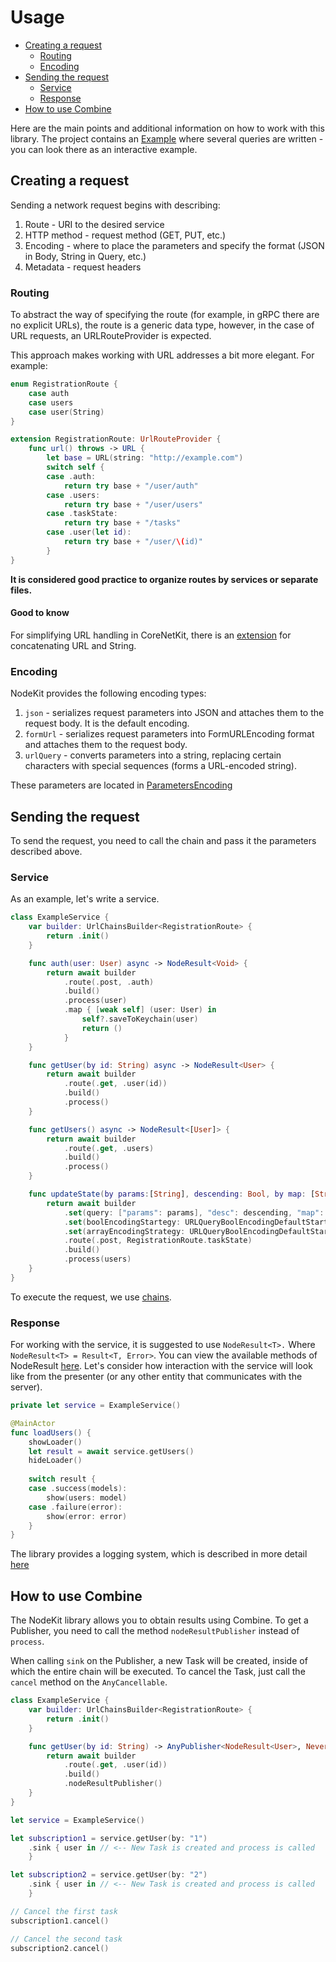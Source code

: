 # Usage

- [Creating a request](#creatingarequest)
  - [Routing](#routing)
  - [Encoding](#encoding)
- [Sending the request](#sendingtherequest)
  - [Service](#service)
  - [Response](#response)
- [How to use Combine](#howtousecombine)

Here are the main points and additional information on how to work with this library. 
The project contains an [Example](../Example) where several queries are written - you can look there as an interactive example.

## Creating a request <a name="creatingarequest"></a>

Sending a network request begins with describing:

1) Route - URI to the desired service
2) HTTP method - request method (GET, PUT, etc.)
3) Encoding - where to place the parameters and specify the format (JSON in Body, String in Query, etc.)
4) Metadata - request headers

### Routing <a name="routing"></a>

To abstract the way of specifying the route (for example, in gRPC there are no explicit URLs), the route is a generic data type, however, in the case of URL requests, an URLRouteProvider is expected.

This approach makes working with URL addresses a bit more elegant. For example:

```Swift
enum RegistrationRoute {
    case auth
    case users
    case user(String)
}

extension RegistrationRoute: UrlRouteProvider {
    func url() throws -> URL {
        let base = URL(string: "http://example.com")
        switch self {
        case .auth:
            return try base + "/user/auth"
        case .users:
            return try base + "/user/users"
        case .taskState:
            return try base + "/tasks"
        case .user(let id):
            return try base + "/user/\(id)"
        }
}
```
**It is considered good practice to organize routes by services or separate files.**

#### Good to know

For simplifying URL handling in CoreNetKit, there is an [extension](../docs/Extensions/Optional.html) for concatenating URL and String.

### Encoding <a name="encoding"></a>

NodeKit provides the following encoding types:
1) `json` - serializes request parameters into JSON and attaches them to the request body. It is the default encoding.
2) `formUrl` - serializes request parameters into FormURLEncoding format and attaches them to the request body.
3) `urlQuery` - converts parameters into a string, replacing certain characters with special sequences (forms a URL-encoded string).

These parameters are located in [ParametersEncoding](../docs/Enums/ParametersEncoding.html)

## Sending the request <a name="sendingtherequest"></a>

To send the request, you need to call the chain and pass it the parameters described above. 

### Service <a name="service"></a>

As an example, let's write a service.

```Swift
class ExampleService {
    var builder: UrlChainsBuilder<RegistrationRoute> {
        return .init()
    }

    func auth(user: User) async -> NodeResult<Void> {
        return await builder
            .route(.post, .auth)
            .build()
            .process(user)
            .map { [weak self] (user: User) in 
                self?.saveToKeychain(user)
                return ()
            }
    }

    func getUser(by id: String) async -> NodeResult<User> {
        return await builder
            .route(.get, .user(id))
            .build()
            .process()
    }

    func getUsers() async -> NodeResult<[User]> {
        return await builder
            .route(.get, .users)
            .build()
            .process()
    }

    func updateState(by params:[String], descending: Bool, by map: [String: Any], max: Int, users: [User]) async -> NodeResult<Void> {
        return await builder
            .set(query: ["params": params], "desc": descending, "map": map, "max": maxCount)
            .set(boolEncodingStartegy: URLQueryBoolEncodingDefaultStartegy.asBool)
            .set(arrayEncodingStrategy: URLQueryBoolEncodingDefaultStartegy.noBrackets)
            .route(.post, RegistrationRoute.taskState)
            .build()
            .process(users) 
    }
}
```

To execute the request, we use [chains](Chains.md).

### Response <a name="response"></a>

For working with the service, it is suggested to use `NodeResult<T>.` Where `NodeResult<T> = Result<T, Error>`.
You can view the available methods of NodeResult [here](../docs/Extensions/NodeResult.html).
Let's consider how interaction with the service will look like from the presenter (or any other entity that communicates with the server).

```Swift
private let service = ExampleService()

@MainActor
func loadUsers() {
    showLoader()
    let result = await service.getUsers()
    hideLoader()
    
    switch result {
    case .success(models):
        show(users: model)
    case .failure(error):
        show(error: error)
    }
}

```

The library provides a logging system, which is described in more detail [here](Log/Log.md)

## How to use Combine <a name="howtousecombine"></a>

The NodeKit library allows you to obtain results using Combine. 
To get a Publisher, you need to call the method `nodeResultPublisher` instead of `process`.

When calling `sink` on the Publisher, a new Task will be created, inside of which the entire chain will be executed. 
To cancel the Task, just call the `cancel` method on the `AnyCancellable`.

```Swift
class ExampleService {
    var builder: UrlChainsBuilder<RegistrationRoute> {
        return .init()
    }

    func getUser(by id: String) -> AnyPublisher<NodeResult<User>, Never> {
        return await builder
            .route(.get, .user(id))
            .build()
            .nodeResultPublisher()
    }
}

let service = ExampleService()

let subscription1 = service.getUser(by: "1")
    .sink { user in // <-- New Task is created and process is called
    }

let subscription2 = service.getUser(by: "2")
    .sink { user in // <-- New Task is created and process is called
    }

// Cancel the first task
subscription1.cancel() 

// Cancel the second task
subscription2.cancel() 
```